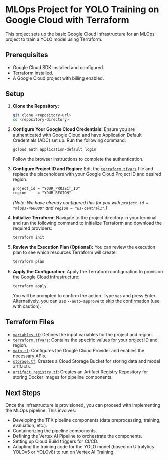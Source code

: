 # MLOps Project for YOLO Training on Google Cloud with Terraform

This project sets up the basic Google Cloud infrastructure for an MLOps project to train a YOLO model using Terraform.

## Prerequisites

*   Google Cloud SDK installed and configured.
*   Terraform installed.
*   A Google Cloud project with billing enabled.

## Setup

1.  **Clone the Repository:**
    ```bash
    git clone <repository-url>
    cd <repository-directory>
    ```

2.  **Configure Your Google Cloud Credentials:**
    Ensure you are authenticated with Google Cloud and have Application Default Credentials (ADC) set up. Run the following command:
    ```bash
    gcloud auth application-default login
    ```
    Follow the browser instructions to complete the authentication.

3.  **Configure Project ID and Region:**
    Edit the [`terraform.tfvars`](terraform.tfvars) file and replace the placeholders with your Google Cloud Project ID and desired region.

    ```hcl
    project_id = "YOUR_PROJECT_ID"
    region     = "YOUR_REGION"
    ```
    *(Note: We have already configured this for you with `project_id = "mlops-460000"` and `region = "us-central1"`.)*

4.  **Initialize Terraform:**
    Navigate to the project directory in your terminal and run the following command to initialize Terraform and download the required providers:
    ```bash
    terraform init
    ```

5.  **Review the Execution Plan (Optional):**
    You can review the execution plan to see which resources Terraform will create:
    ```bash
    terraform plan
    ```

6.  **Apply the Configuration:**
    Apply the Terraform configuration to provision the Google Cloud infrastructure:
    ```bash
    terraform apply
    ```
    You will be prompted to confirm the action. Type `yes` and press Enter. Alternatively, you can use `--auto-approve` to skip the confirmation (use with caution).

## Terraform Files

*   [`variables.tf`](variables.tf): Defines the input variables for the project and region.
*   [`terraform.tfvars`](terraform.tfvars): Contains the specific values for your project ID and region.
*   [`main.tf`](main.tf): Configures the Google Cloud Provider and enables the necessary APIs.
*   [`storage.tf`](storage.tf): Creates a Cloud Storage Bucket for storing data and model artifacts.
*   [`artifact_registry.tf`](artifact_registry.tf): Creates an Artifact Registry Repository for storing Docker images for pipeline components.

## Next Steps

Once the infrastructure is provisioned, you can proceed with implementing the MLOps pipeline. This involves:

*   Developing the TFX pipeline components (data preprocessing, training, evaluation, etc.).
*   Containerizing the pipeline components.
*   Defining the Vertex AI Pipeline to orchestrate the components.
*   Setting up Cloud Build triggers for CI/CD.
*   Adapting the training code for the YOLO model (based on Ultralytics YOLOv5 or YOLOv8) to run on Vertex AI Training.